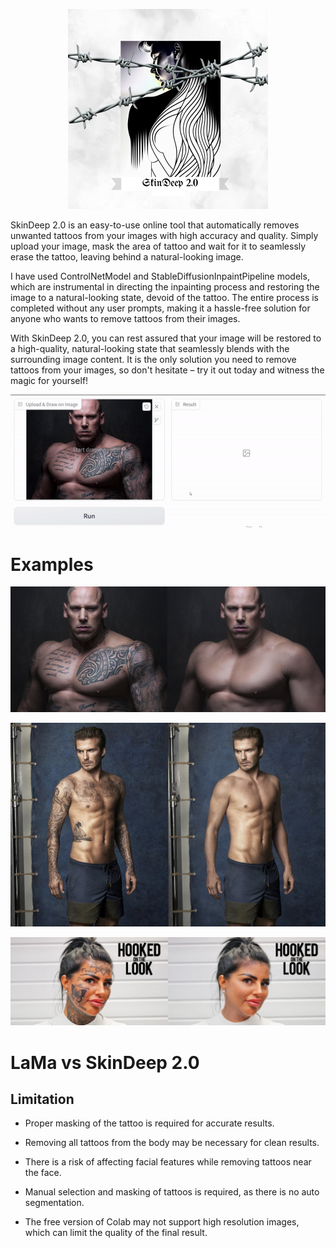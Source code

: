 
<p align="center"><img src="https://github.com/vijishmadhavan/SkinDeep/blob/SkinDeep-2.0/examples/SkinDeep%202.0%20(Phone).png"/></p>


SkinDeep 2.0 is an easy-to-use online tool that automatically removes unwanted tattoos from your images with high accuracy and quality. Simply upload your image, mask the area of tattoo and wait for it to seamlessly erase the tattoo, leaving behind a natural-looking image.

I have used ControlNetModel and StableDiffusionInpaintPipeline models, which are instrumental in directing the inpainting process and restoring the image to a natural-looking state, devoid of the tattoo. The entire process is completed without any user prompts, making it a hassle-free solution for anyone who wants to remove tattoos from their images.

With SkinDeep 2.0, you can rest assured that your image will be restored to a high-quality, natural-looking state that seamlessly blends with the surrounding image content. It is the only solution you need to remove tattoos from your images, so don't hesitate – try it out today and witness the magic for yourself!

<p align="center"><img src="https://github.com/vijishmadhavan/SkinDeep/blob/SkinDeep-2.0/examples/ezgif-2-ad0cc1dc20.gif"/></p>


# Examples


<p align="center"><img src="https://github.com/vijishmadhavan/SkinDeep/blob/SkinDeep-2.0/examples/imgonline-com-ua-twotoone-g4Fh9fq1nc9Z0V.jpg"/></p>

<p align="center"><img src="https://github.com/vijishmadhavan/SkinDeep/blob/SkinDeep-2.0/examples/imgonline-com-ua-twotoone-v4nGUGWBFnfr.jpg"/></p>


<p align="center"><img src="https://github.com/vijishmadhavan/SkinDeep/blob/SkinDeep-2.0/examples/imgonline-com-ua-twotoone-rm78j58NmhXRCCQ.jpg"/></p>

# LaMa vs SkinDeep 2.0

## Limitation

- Proper masking of the tattoo is required for accurate results.

- Removing all tattoos from the body may be necessary for clean results.

- There is a risk of affecting facial features while removing tattoos near the face.

- Manual selection and masking of tattoos is required, as there is no auto segmentation.

- The free version of Colab may not support high resolution images, which can limit the quality of the final result.
